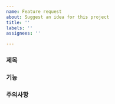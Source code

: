 ```yaml
---
name: Feature request
about: Suggest an idea for this project
title: ''
labels: ''
assignees: ''

---
```


### 제목
### 기능
### 주의사항
